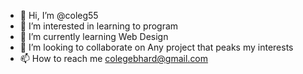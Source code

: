 - 👋 Hi, I’m @coleg55
- 👀 I’m interested in learning to program
- 🌱 I’m currently learning Web Design
- 💞️ I’m looking to collaborate on Any project that peaks my interests
- 📫 How to reach me colegebhard@gmail.com

<!---
coleg55/coleg55 is a ✨ special ✨ repository because its `README.md` (this file) appears on your GitHub profile.
You can click the Preview link to take a look at your changes.
--->
